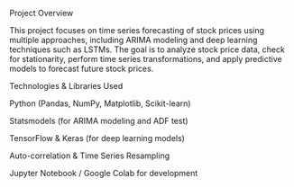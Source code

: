 Project Overview

This project focuses on time series forecasting of stock prices using multiple approaches, including ARIMA modeling and deep learning techniques such as LSTMs. The goal is to analyze stock price data, check for stationarity, perform time series transformations, and apply predictive models to forecast future stock prices.


Technologies & Libraries Used

Python (Pandas, NumPy, Matplotlib, Scikit-learn)

Statsmodels (for ARIMA modeling and ADF test)

TensorFlow & Keras (for deep learning models)

Auto-correlation & Time Series Resampling

Jupyter Notebook / Google Colab for development
